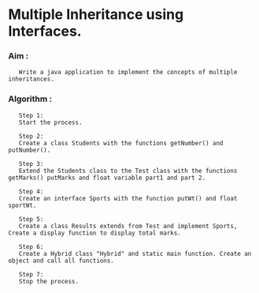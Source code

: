 # Multiple Inheritance using Interfaces.

### Aim :
       Write a java application to implement the concepts of multiple inheritances.
       
### Algorithm :
       
       Step 1:
       Start the process.
       
       Step 2:
       Create a class Students with the functions getNumber() and putNumber().
       
       Step 3:
       Extend the Students class to the Test class with the functions getMarks() putMarks and float variable part1 and part 2.
       
       Step 4:
       Create an interface Sports with the function putWt() and float sportWt.
       
       Step 5:
       Create a class Results extends from Test and implement Sports, Create a display function to display total marks.
       
       Step 6:
       Create a Hybrid class "Hybrid" and static main function. Create an object and call all functions.
  
       Step 7:
       Stop the process.